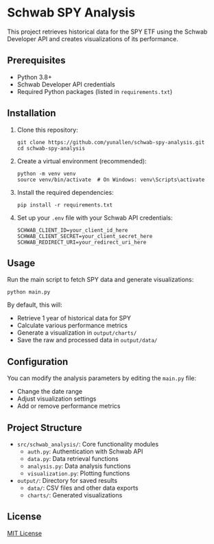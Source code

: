 # Schwab SPY Analysis

This project retrieves historical data for the SPY ETF using the Schwab Developer API and creates visualizations of its performance.

## Prerequisites

- Python 3.8+
- Schwab Developer API credentials
- Required Python packages (listed in `requirements.txt`)

## Installation

1. Clone this repository:
   ```
   git clone https://github.com/yunallen/schwab-spy-analysis.git
   cd schwab-spy-analysis
   ```

2. Create a virtual environment (recommended):
   ```
   python -m venv venv
   source venv/bin/activate  # On Windows: venv\Scripts\activate
   ```

3. Install the required dependencies:
   ```
   pip install -r requirements.txt
   ```

4. Set up your `.env` file with your Schwab API credentials:
   ```
   SCHWAB_CLIENT_ID=your_client_id_here
   SCHWAB_CLIENT_SECRET=your_client_secret_here
   SCHWAB_REDIRECT_URI=your_redirect_uri_here
   ```

## Usage

Run the main script to fetch SPY data and generate visualizations:

```
python main.py
```

By default, this will:
- Retrieve 1 year of historical data for SPY
- Calculate various performance metrics
- Generate a visualization in `output/charts/`
- Save the raw and processed data in `output/data/`

## Configuration

You can modify the analysis parameters by editing the `main.py` file:
- Change the date range
- Adjust visualization settings
- Add or remove performance metrics

## Project Structure

- `src/schwab_analysis/`: Core functionality modules
  - `auth.py`: Authentication with Schwab API
  - `data.py`: Data retrieval functions
  - `analysis.py`: Data analysis functions
  - `visualization.py`: Plotting functions
- `output/`: Directory for saved results
  - `data/`: CSV files and other data exports
  - `charts/`: Generated visualizations

## License

[MIT License](LICENSE)